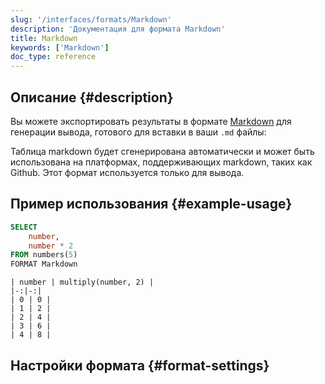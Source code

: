 ```yaml
---
slug: '/interfaces/formats/Markdown'
description: 'Документация для формата Markdown'
title: Markdown
keywords: ['Markdown']
doc_type: reference
---
```

## Описание {#description}

Вы можете экспортировать результаты в формате [Markdown](https://en.wikipedia.org/wiki/Markdown) для генерации вывода, готового для вставки в ваши `.md` файлы:

Таблица markdown будет сгенерирована автоматически и может быть использована на платформах, поддерживающих markdown, таких как Github. Этот формат используется только для вывода.

## Пример использования {#example-usage}

```sql
SELECT
    number,
    number * 2
FROM numbers(5)
FORMAT Markdown
```
```results
| number | multiply(number, 2) |
|-:|-:|
| 0 | 0 |
| 1 | 2 |
| 2 | 4 |
| 3 | 6 |
| 4 | 8 |
```

## Настройки формата {#format-settings}